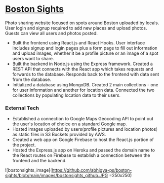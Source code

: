 # [Boston Sights](https://bostonsights.web.app/)
Photo sharing website focused on spots around Boston uploaded by locals. User login and signup required to add new places and upload photos.
Guests can view all users and photos posted.

* Built the frontend using React.js and React Hooks. User interface includes signup and login pages plus a form page to fill out information 
and upload images, whether it be a profile picture or an image of a spot users want to share.
* Built the backend in Node.js using the Express framework. Created a REST API that connects with the React app which takes requests and forwards 
to the database. Responds back to the frontend with data sent from the database. 
* Initialized a database using MongoDB. Created 2 main collections - one for user information and another for location data. Connected the two 
collections by populating location data to their users. 

### External Tech

* Established a connection to Google Maps Geocoding API to point out the user's location of choice on a standard Google map.
* Hosted images uploaded by users(profile pictures and location photos) as static files in S3 Buckets provided by AWS.
* Created a web app on Google Firebase to host the React.js portion of the project.
* Hosted the Express.js app on Heroku and passed the domain name to the React routes on Firebase to establish a connection 
between the frontend and the backend.

![bostonsights_image](https://github.com/abhigya-ps/boston-sights/blob/main/images/bostonsights_github.JPG =250x250)
